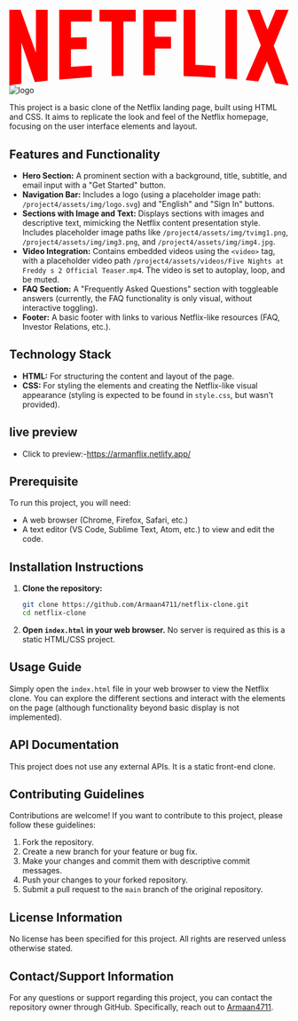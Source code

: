 <svg viewBox="0 0 111 30" version="1.1" xmlns="http://www.w3.org/2000/svg" xmlns:xlink="http://www.w3.org/1999/xlink" aria-hidden="true" role="img" fill="red" class="default-ltr-cache-1d568uk ev1dnif2"><g><path d="M105.06233,14.2806261 L110.999156,30 C109.249227,29.7497422 107.500234,29.4366857 105.718437,29.1554972 L102.374168,20.4686475 L98.9371075,28.4375293 C97.2499766,28.1563408 95.5928391,28.061674 93.9057081,27.8432843 L99.9372012,14.0931671 L94.4680851,-5.68434189e-14 L99.5313525,-5.68434189e-14 L102.593495,7.87421502 L105.874965,-5.68434189e-14 L110.999156,-5.68434189e-14 L105.06233,14.2806261 Z M90.4686475,-5.68434189e-14 L85.8749649,-5.68434189e-14 L85.8749649,27.2499766 C87.3746368,27.3437061 88.9371075,27.4055675 90.4686475,27.5930265 L90.4686475,-5.68434189e-14 Z M81.9055207,26.93692 C77.7186241,26.6557316 73.5307901,26.4064111 69.250164,26.3117443 L69.250164,-5.68434189e-14 L73.9366389,-5.68434189e-14 L73.9366389,21.8745899 C76.6248008,21.9373887 79.3120255,22.1557784 81.9055207,22.2804387 L81.9055207,26.93692 Z M64.2496954,10.6561065 L64.2496954,15.3435186 L57.8442216,15.3435186 L57.8442216,25.9996251 L53.2186709,25.9996251 L53.2186709,-5.68434189e-14 L66.3436123,-5.68434189e-14 L66.3436123,4.68741213 L57.8442216,4.68741213 L57.8442216,10.6561065 L64.2496954,10.6561065 Z M45.3435186,4.68741213 L45.3435186,26.2498828 C43.7810479,26.2498828 42.1876465,26.2498828 40.6561065,26.3117443 L40.6561065,4.68741213 L35.8121661,4.68741213 L35.8121661,-5.68434189e-14 L50.2183897,-5.68434189e-14 L50.2183897,4.68741213 L45.3435186,4.68741213 Z M30.749836,15.5928391 C28.687787,15.5928391 26.2498828,15.5928391 24.4999531,15.6875059 L24.4999531,22.6562939 C27.2499766,22.4678976 30,22.2495079 32.7809542,22.1557784 L32.7809542,26.6557316 L19.812541,27.6876933 L19.812541,-5.68434189e-14 L32.7809542,-5.68434189e-14 L32.7809542,4.68741213 L24.4999531,4.68741213 L24.4999531,10.9991564 C26.3126816,10.9991564 29.0936358,10.9054269 30.749836,10.9054269 L30.749836,15.5928391 Z M4.78114163,12.9684132 L4.78114163,29.3429562 C3.09401069,29.5313525 1.59340144,29.7497422 0,30 L0,-5.68434189e-14 L4.4690224,-5.68434189e-14 L10.562377,17.0315868 L10.562377,-5.68434189e-14 L15.2497891,-5.68434189e-14 L15.2497891,28.061674 C13.5935889,28.3437998 11.906458,28.4375293 10.1246602,28.6868498 L4.78114163,12.9684132 Z"></path></g></svg>
![logo](https://github.com/user-attachments/assets/87f28d5c-655e-4909-b5e0-03e159b94553)
                                                                                             

This project is a basic clone of the Netflix landing page, built using HTML and CSS. It aims to replicate the look and feel of the Netflix homepage, focusing on the user interface elements and layout.

## Features and Functionality

*   **Hero Section:** A prominent section with a background, title, subtitle, and email input with a "Get Started" button.
*   **Navigation Bar:**  Includes a logo (using a placeholder image path: `/project4/assets/img/logo.svg`) and "English" and "Sign In" buttons.
*   **Sections with Image and Text:**  Displays sections with images and descriptive text, mimicking the Netflix content presentation style. Includes placeholder image paths like `/project4/assets/img/tvimg1.png`, `/project4/assets/img/img3.png`, and `/project4/assets/img/img4.jpg`.
*   **Video Integration:** Contains embedded videos using the `<video>` tag, with a placeholder video path `/project4/assets/videos/Five Nights at Freddy s 2 Official Teaser.mp4`. The video is set to autoplay, loop, and be muted.
*   **FAQ Section:** A "Frequently Asked Questions" section with toggleable answers (currently, the FAQ functionality is only visual, without interactive toggling).
*   **Footer:** A basic footer with links to various Netflix-like resources (FAQ, Investor Relations, etc.).

## Technology Stack

*   **HTML:**  For structuring the content and layout of the page.
*   **CSS:**  For styling the elements and creating the Netflix-like visual appearance (styling is expected to be found in `style.css`, but wasn't provided).

## live preview
* Click to preview:-https://armanflix.netlify.app/
## Prerequisite

To run this project, you will need:

*   A web browser (Chrome, Firefox, Safari, etc.)
*   A text editor (VS Code, Sublime Text, Atom, etc.) to view and edit the code.

## Installation Instructions

1.  **Clone the repository:**

    ```bash
    git clone https://github.com/Armaan4711/netflix-clone.git
    cd netflix-clone
    ```

2.  **Open `index.html` in your web browser.**  No server is required as this is a static HTML/CSS project.

## Usage Guide

Simply open the `index.html` file in your web browser to view the Netflix clone.  You can explore the different sections and interact with the elements on the page (although functionality beyond basic display is not implemented).

## API Documentation

This project does not use any external APIs.  It is a static front-end clone.

## Contributing Guidelines

Contributions are welcome!  If you want to contribute to this project, please follow these guidelines:

1.  Fork the repository.
2.  Create a new branch for your feature or bug fix.
3.  Make your changes and commit them with descriptive commit messages.
4.  Push your changes to your forked repository.
5.  Submit a pull request to the `main` branch of the original repository.

## License Information

No license has been specified for this project.  All rights are reserved unless otherwise stated.

## Contact/Support Information

For any questions or support regarding this project, you can contact the repository owner through GitHub.  Specifically, reach out to [Armaan4711](https://github.com/Armaan4711).
